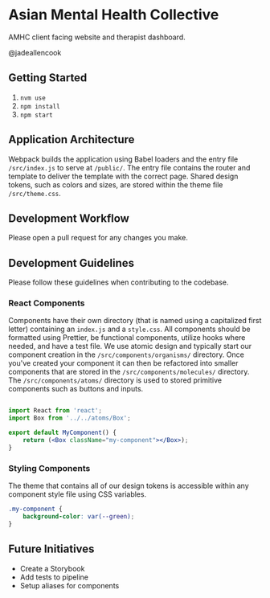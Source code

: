 # Asian Mental Health Collective

AMHC client facing website and therapist dashboard.

@jadeallencook

## Getting Started

1. `nvm use`
1. `npm install`
1. `npm start`

## Application Architecture

Webpack builds the application using Babel loaders and the entry file `/src/index.js` to serve at `/public/`. The entry file contains the router and template to deliver the template with the correct page. Shared design tokens, such as colors and sizes, are stored within the theme file `/src/theme.css`.

## Development Workflow

Please open a pull request for any changes you make.

## Development Guidelines

Please follow these guidelines when contributing to the codebase.

### React Components

Components have their own directory (that is named using a capitalized first letter) containing an `index.js` and a `style.css`. All components should be formatted using Prettier, be functional components, utilize hooks where needed, and have a test file. We use atomic design and typically start our component creation in the `/src/components/organisms/` directory. Once you've created your component it can then be refactored into smaller components that are stored in the `/src/components/molecules/` directory. The `/src/components/atoms/` directory is used to stored primitive components such as buttons and inputs.

```jsx

import React from 'react';
import Box from '../../atoms/Box';

export default MyComponent() {
	return (<Box className="my-component"></Box>);
}

```

### Styling Components

The theme that contains all of our design tokens is accessible within any component style file using CSS variables.

```css
.my-component {
	background-color: var(--green);
}
```

## Future Initiatives

- Create a Storybook
- Add tests to pipeline
- Setup aliases for components
